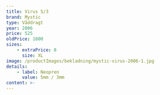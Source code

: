 ```yaml
---
title: Virus 5/3
brand: Mystic
type: Våddragt
year: 2006
price: 525
oldPrice: 1800
sizes:
    - extraPrice: 0
      size: XL
image: /productImages/bekladning/mystic-virus-2006-1.jpg
details:
    - label: Neopren
      value: 5mm / 3mm
content: >-
---
```

